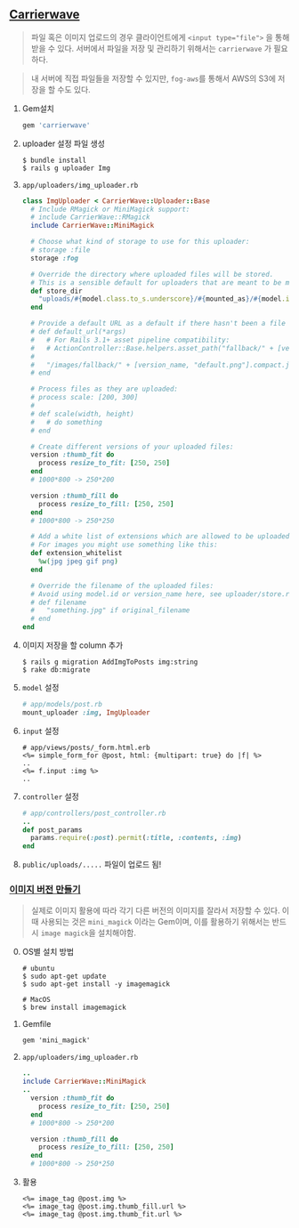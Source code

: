 ## [Carrierwave](https://github.com/carrierwaveuploader/carrierwave)

>파일 혹은 이미지 업로드의 경우 클라이언트에게  `<input type="file">` 을 통해 받을 수 있다. 서버에서 파일을 저장 및 관리하기 위해서는 `carrierwave` 가 필요하다.

> 내 서버에 직접 파일들을 저장할 수 있지만, `fog-aws`를 통해서 AWS의 S3에 저장을 할 수도 있다.



1. Gem설치 

   ```ruby
   gem 'carrierwave'
   ```

2. uploader 설정 파일 생성

   ```command
   $ bundle install
   $ rails g uploader Img
   ```

   

3. `app/uploaders/img_uploader.rb`

   ```ruby
   class ImgUploader < CarrierWave::Uploader::Base
     # Include RMagick or MiniMagick support:
     # include CarrierWave::RMagick
     include CarrierWave::MiniMagick
   
     # Choose what kind of storage to use for this uploader:
     # storage :file
     storage :fog
   
     # Override the directory where uploaded files will be stored.
     # This is a sensible default for uploaders that are meant to be mounted:
     def store_dir
       "uploads/#{model.class.to_s.underscore}/#{mounted_as}/#{model.id}"
     end
   
     # Provide a default URL as a default if there hasn't been a file uploaded:
     # def default_url(*args)
     #   # For Rails 3.1+ asset pipeline compatibility:
     #   # ActionController::Base.helpers.asset_path("fallback/" + [version_name, "default.png"].compact.join('_'))
     #
     #   "/images/fallback/" + [version_name, "default.png"].compact.join('_')
     # end
   
     # Process files as they are uploaded:
     # process scale: [200, 300]
     #
     # def scale(width, height)
     #   # do something
     # end
   
     # Create different versions of your uploaded files:
     version :thumb_fit do
       process resize_to_fit: [250, 250]
     end
     # 1000*800 -> 250*200
   
     version :thumb_fill do
       process resize_to_fill: [250, 250]
     end
     # 1000*800 -> 250*250
   
     # Add a white list of extensions which are allowed to be uploaded.
     # For images you might use something like this:
     def extension_whitelist
       %w(jpg jpeg gif png)
     end
   
     # Override the filename of the uploaded files:
     # Avoid using model.id or version_name here, see uploader/store.rb for details.
     # def filename
     #   "something.jpg" if original_filename
     # end
   end
   
   ```

4. 이미지 저장을 할 column 추가

   ```
   $ rails g migration AddImgToPosts img:string 
   $ rake db:migrate
   ```

5. `model` 설정

   ```ruby
   # app/models/post.rb
   mount_uploader :img, ImgUploader
   ```

6. `input` 설정

   ```erb
   # app/views/posts/_form.html.erb
   <%= simple_form_for @post, html: {multipart: true} do |f| %>
   ..
   <%= f.input :img %>
   ..
   ```

7. `controller` 설정

   ```ruby
   # app/controllers/post_controller.rb
   ..
   def post_params
     params.require(:post).permit(:title, :contents, :img) 
   end
   ```

8. `public/uploads/.....` 파일이 업로드 됨!

### [이미지 버전 만들기](https://github.com/minimagick/minimagick)

> 실제로 이미지 활용에 따라 각기 다른 버전의 이미지를 잘라서 저장할 수 있다. 이때 사용되는 것은 `mini_magick` 이라는 Gem이며, 이를 활용하기 위해서는 반드시 `image magick`을 설치해야함.

0. OS별 설치 방법

   ```
   # ubuntu
   $ sudo apt-get update
   $ sudo apt-get install -y imagemagick
   
   # MacOS
   $ brew install imagemagick
   ```

1. Gemfile

   ```
   gem 'mini_magick'
   ```

2. `app/uploaders/img_uploader.rb`

   ```ruby
   ..
   include CarrierWave::MiniMagick
   ..
     version :thumb_fit do
       process resize_to_fit: [250, 250]
     end
     # 1000*800 -> 250*200
   
     version :thumb_fill do
       process resize_to_fill: [250, 250]
     end
     # 1000*800 -> 250*250
   ```

3. 활용

   ```erb
   <%= image_tag @post.img %>
   <%= image_tag @post.img.thumb_fill.url %>
   <%= image_tag @post.img.thumb_fit.url %>
